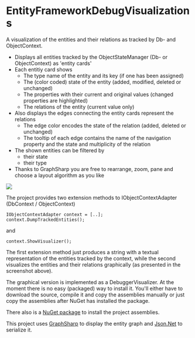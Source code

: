 EntityFrameworkDebugVisualizations
=================

A visualization of the entities and their relations as tracked by Db- and ObjectContext.
- Displays all entities tracked by the ObjectStateManager (Db- or ObjectContext) as 'entity cards'
- Each entitiy card shows 
    - The type name of the entity and its key (if one has been assigned)
    - The (color coded) state of the entity (added, modified, deleted or unchanged)
    - The properties with their current and original values (changed properties are highlighted)
    - The relations of the entity (current value only)
- Also displays the edges connecting the entity cards represent the relations
    - The edge color encodes the state of the relation (added, deleted or unchanged)
    - The tooltip of each edge contains the name of the navigation property and the state and multiplicity of the relation
- The shown entities can be filtered by
    - their state
    - their type 
- Thanks to GraphSharp you are free to rearrange, zoom, pane and choose a layout algorithm as you like

![](https://raw.github.com/andypelzer/EntityFrameworkDebugVisualizations/master/Documentation/Screenshots/DebugVisualizer.png)

The project provides two extension methods to IObjectContextAdapter (DbContext / ObjectContext)

    IObjectContextAdapter context = [..];
    context.DumpTrackedEntities();

and

    context.ShowVisualizer();

The first extension method just produces a string with a textual representation of the entities tracked by the context, while the second visualizes the entities and their relations graphically (as presented in the screenshot above).

The graphical version is implemented as a DebuggerVisualizer. At the moment there is no easy (packaged) way to install it. You'll either have to download the source, compile it and copy the assemblies manually or just copy the assemblies after NuGet has installed the package.

There also is a [NuGet package](https://www.nuget.org/packages/EntityFrameworkDebugVisualization/) to install the project assemblies.

This project uses [GraphSharp](https://graphsharp.codeplex.com/) to display the entity graph and [Json.Net](http://james.newtonking.com/json) to serialize it.

